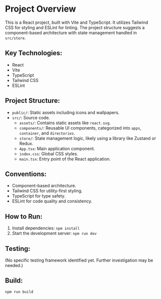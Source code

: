 # Project Overview

This is a React project, built with Vite and TypeScript. It utilizes Tailwind CSS for styling and ESLint for linting. The project structure suggests a component-based architecture with state management handled in `src/store`.

## Key Technologies:
- React
- Vite
- TypeScript
- Tailwind CSS
- ESLint

## Project Structure:
- `public/`: Static assets including icons and wallpapers.
- `src/`: Source code.
  - `assets/`: Contains static assets like `react.svg`.
  - `components/`: Reusable UI components, categorized into `apps`, `container`, and `directories`.
  - `store/`: State management logic, likely using a library like Zustand or Redux.
  - `App.tsx`: Main application component.
  - `index.css`: Global CSS styles.
  - `main.tsx`: Entry point of the React application.

## Conventions:
- Component-based architecture.
- Tailwind CSS for utility-first styling.
- TypeScript for type safety.
- ESLint for code quality and consistency.

## How to Run:
1. Install dependencies: `npm install`
2. Start the development server: `npm run dev`

## Testing:
(No specific testing framework identified yet. Further investigation may be needed.)

## Build:
`npm run build`
